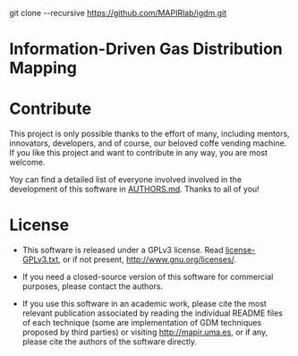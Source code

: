git clone --recursive https://github.com/MAPIRlab/igdm.git

<!--------------------------------------+-------------------------------------->
#                  Information-Driven Gas Distribution Mapping
<!--------------------------------------+-------------------------------------->





<!--------------------------------------+-------------------------------------->
#                                   Contribute
<!--------------------------------------+-------------------------------------->

This project is only possible thanks to the effort of many, including mentors,
innovators, developers, and of course, our beloved coffe vending machine.
If you like this project and want to contribute in any way, you are most welcome.

Yoy can find a detailed list of everyone involved involved in the development of
this software in [AUTHORS.md](AUTHORS.md). Thanks to all of you!



<!--------------------------------------+-------------------------------------->
#                                    License
<!--------------------------------------+-------------------------------------->

* This software is released under a GPLv3 license.
  Read [license-GPLv3.txt](LICENSE),
  or if not present, <http://www.gnu.org/licenses/>.

* If you need a closed-source version of this software
  for commercial purposes, please contact the authors.

* If you use this software in an academic work,
  please cite the most relevant publication associated
  by reading the individual README files of each technique
  (some are implementation of GDM techniques proposed by third parties)
  or visiting http://mapir.uma.es,
  or if any, please cite the authors of the software directly.

